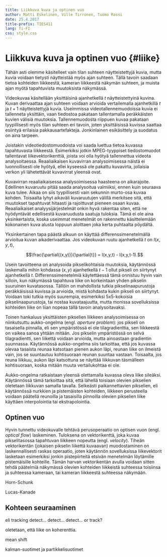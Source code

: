 ```yaml
---
title: Liikkuva kuva ja optinen vuo
author: Matti Eskelinen, Ville Tirronen, Tuomo Rossi
date: 25.4.2017
title-prefix: TIES411
lang: fi-FI
css: style.css
---
```


# Liikkuva kuva ja optinen vuo {#liike}

Tähän asti olemme käsitelleet vain tilan suhteen näytteistettyjä kuvia, mutta kuvia voidaan tietysti näytteistää myös ajan suhteen. Tällä tavoin saadaan tietoa kohteiden liikkeestä, kameran liikkeestä näkymän suhteen, ja muista ajan myötä tapahtuvista muutoksista näkymässä.

Videokuvaa käsitellään yksittäisinä ajanhetkellä $t$ näytteistettyinä kuvina. Kuvan derivaattaa ajan suhteen voidaan arvioida vertailemalla ajanhetkillä $t$ ja $t+1$ näytteistettyjä kuvia. Useimmissa videotallennemuodoissa kuvia ei tallenneta yksittäin, vaan tiedostoa pakataan tallentamalla peräkkäisten kuvien välisiä muutoksia. Tallennemuodosta riippuen kuvaa pakataan tyypillisesti myös tilan suhteen eri tavoin, joten yksittäisissä kuvissa saattaa esiintyä erilaisia pakkausartefakteja. Jonkinlainen esikäsittely ja suodatus on aina tarpeen.

Joistakin videotiedostomuodoista voi saada luettua tietoa kuvassa tapahtuvasta liikkeestä. Esimerkiksi jotkin MPEG-tyyppiset tiedostomuodot tallentavat liikevektorikenttiä, joista voi olla hyötyä tallennettua videota analysoitaessa. Reaaliaikaisen kuvavirran analysoimisessa näistä ei luonnollisesti ole hyötyä, ellei kyseessä ole pakattu kuvavirta, jollaisia verkon yli lähetettävät kuvavirrat yleensä ovat.

Kuvavirran reaaliaikaisessa analysoimisessa haasteena on aikarajoite. Edellinen kuvaruutu pitää saada analysoitua valmiiksi, ennen kuin seuraava kuva tulee. Aikaa on siis tyypillisesti vain sekunnin murto-osa kuvaa kohden. Toisaalta lyhyt aikaväli kuvaruutujen välillä merkitsee sitä, että muutokset tapahtuvat hitaasti ja rajoittuvat pieneen osaan kuvaa. Reaaliaikaiset analyysijärjestelmät onkin hyvä rakentaa siten, että ne hyödyntävät edellisestä kuvaruudusta saatuja tuloksia. Tämä ei ole aina yksinkertaista, koska useimmat menetelmät on rakennettu käsittelemään kokonainen kuva alusta loppuun aloittaen joka kerta puhtaalta pöydältä.

Yksinkertainen tapa päästä alkuun on käyttää differenssimenetelmällä arvioitua kuvan aikaderivaattaa. Jos videokuvan ruutu ajanhetkellä $t$ on $I(x,y,t)$,

$$\frac{\partial{(x,y)}}{\partial{t}} = I(x,y,t) - I(x,y,t-1).$$

Usein tavoitteena on analysoida pikselikohtaisia muutoksia, käytännössä laskemalla mihin kohdassa $(x,y)$ ajanhetkellä $t-1$ ollut pikseli on siirtynyt ajanhetkellä $t$. Differenssimenetelmiä käytettäessä tämä onnistuu hyvin vain silloin, kun näkymässä tapahtuva liike on korkeintaan yhden pikselin suuruinen kuvatasossa. Tällöin on mahdollista tutkia pikselinaapurustoja peräkkäisissä kuvissa ja arvioida, mistä kohdasta kukin pikseli on siirtynyt. Voidaan toki tutkia myös suurempia, esimerkiksi 5x5-kokoisia pikselinaapurustoja, tai nostaa kuvataajuutta, mutta monissa sovelluksissa kohteiden liike on liian nopeaa tällä tavoin analysoitavaksi.

Toinen hankaluus yksittäisten pikselien liikkeen analysoimisessa on niinkutsuttu aukko-ongelma (engl. *aperture problem*): jos pikseli on tasaisella pinnalla, eli sen ympäristössä ei ole tilagradienttia, sen liikkeestä on vaikea sanoa yhtään mitään. Jos pikselin ympäristössä on selvä tilagradientti, sen liikettä voidaan arvioida, mutta ainoastaan gradientin suunnassa. Käytännössä aukko-ongelma siis tarkoittaa, että jos kuvassa olevaa tasaista reunaa katsotaan pienen aukon läpi, reunan liike on ilmeistä vain, jos se suuntautuu kohtisuoraan reunan suuntaa vastaan. Toisaalta, jos reuna liikkuu, aukon läpi katsottuna se näyttää liikkuvan täsmälleen kohtisuoraan, koska mitään muuta vertailukohtaa ei ole.

Aukko-ongelma ratkaistaan yleensä olettamalla kuvassa oleva liike sileäksi. Käytännössä tämä tarkoittaa sitä, että lähellä toisiaan olevien pikselien oletetaan liikkuvan samalla tavalla. Selkeästi paikannettavien pikselien, eli käytännössä nurkkien ja pistemäisten kohteiden, liikkeen perusteella voidaan päätellä reunoilla ja tasaisilla pinnoilla olevien pikselien liike käyttäen interpolointia tai ekstrapolointia.

## Optinen vuo

Hyvin tunnettu videokuvalle tehtävä perusoperaatio on optisen vuon (engl. *optical flow*) laskeminen. Tuloksena on vektorikenttä, joka kuvaa pikselitasossa tapahtuvan liikkeen nopeutta (engl. *velocity*). Tiheän vektorikentän (jokaisen pikselin liikettä kuvaavan) muodostaminen on laskennallisesti raskas operaatio, joten käytännön sovelluksissa liikevektorit lasketaan esimerkiksi jonkin pistepiirteitä etsivän menetelmän löytämille pistemäisille kohteille. Tämän harvan vektorikentän avulla voidaan sitten tehdä päätelmiä näkymässä olevien kohteiden liikkeistä suhteessa toisiinsa ja suhteessa kameraan, tai kameran liikkeestä suhteessa näkymään.

Horn-Schunk

Lucas-Kanade

## Kohteen seuraaminen

eli tracking
detect... detect... detect... or track?

oletetaan, että liike on koherenttia.

mean shift

kalman-suotimet ja partikkelisuotimet
